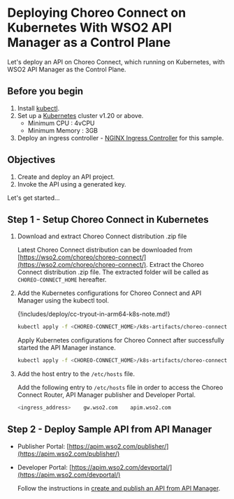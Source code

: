 # Deploying Choreo Connect on Kubernetes With WSO2 API Manager as a Control Plane

Let's deploy an API on Choreo Connect, which running on Kubernetes, with WSO2 API Manager as the Control Plane.

## Before you begin

1.  Install [kubectl](https://kubernetes.io/docs/tasks/tools/install-kubectl/).
2.  Set up a [Kubernetes](https://Kubernetes.io/docs/setup/) cluster v1.20 or above.
      - Minimum CPU : 4vCPU
      - Minimum Memory : 3GB
3.  Deploy an ingress controller - [NGINX Ingress Controller](https://kubernetes.github.io/ingress-nginx/deploy/) for this sample.

## Objectives

1.  Create and deploy an API project.
2.  Invoke the API using a generated key.

Let's get started...

## Step 1 - Setup Choreo Connect in Kubernetes

1.  Download and extract Choreo Connect distribution .zip file

    Latest Choreo Connect distribution can be downloaded from [https://wso2.com/choreo/choreo-connect/](https://wso2.com/choreo/choreo-connect/). Extract the Choreo Connect distribution .zip file. The extracted folder will be called as `CHOREO-CONNECT_HOME` hereafter.

2.  Add the Kubernetes configurations for Choreo Connect and API Manager using the kubectl tool.

    {!includes/deploy/cc-tryout-in-arm64-k8s-note.md!}

    ```bash
    kubectl apply -f <CHOREO-CONNECT_HOME>/k8s-artifacts/choreo-connect-with-apim/apim
    ```
    
    Apply Kubernetes configurations for Choreo Connect after successfully started the API Manager instance.
    ```bash
    kubectl apply -f <CHOREO-CONNECT_HOME>/k8s-artifacts/choreo-connect-with-apim/choreo-connect
    ```
    
3.  Add the host entry to the `/etc/hosts` file. 
    
    Add the following entry to `/etc/hosts` file in order to access the Choreo Connect Router, API Manager publisher and Developer Portal.

    ```sh
    <ingress_address>    gw.wso2.com    apim.wso2.com
    ```


## Step 2 - Deploy Sample API from API Manager

 - Publisher Portal:  [https://apim.wso2.com/publisher/](https://apim.wso2.com/publisher/)
 - Developer Portal:  [https://apim.wso2.com/devportal/](https://apim.wso2.com/devportal/)


    Follow the instructions in [create and publish an API from API Manager]({{base_path}}/deploy-and-publish/deploy-on-gateway/choreo-connect/getting-started/quick-start-guide-docker-with-apim/#step-3-create-and-publish-an-api-from-api-manager).

